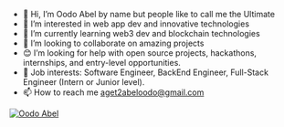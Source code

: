 - 👋 Hi, I’m Oodo Abel by name but people like to call me the Ultimate
- 👀 I’m interested in web app dev and innovative technologies
- 🌱 I’m currently learning web3 dev and blockchain technologies
- 💞 I’m looking to collaborate on amazing projects
- 😊 I’m looking for help with open source projects, hackathons, internships, and entry-level opportunities.
- 💼 Job interests: Software Engineer, BackEnd Engineer, Full-Stack Engineer (Intern or Junior level).
- 📫 How to reach me aget2abeloodo@gmail.com


[![Oodo Abel](https://github-readme-activity-graph.vercel.app/graph?username=oodoabel&custom_title=Oodo%20Abel%27s%20activity%20chart&hide_border=true&theme=merko)](#)
